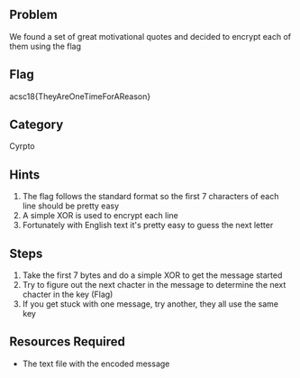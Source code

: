 ## Problem

We found a set of great motivational quotes and decided to encrypt each of them using the flag

## Flag
acsc18{TheyAreOneTimeForAReason}

## Category
Cyrpto

## Hints
1. The flag follows the standard format so the first 7 characters of each line should be pretty easy
1. A simple XOR is used to encrypt each line
1. Fortunately with English text it's pretty easy to guess the next letter

## Steps
1. Take the first 7 bytes and do a simple XOR to get the message started
1. Try to figure out the next chacter in the message to determine the next chacter in the key (Flag)
1. If you get stuck with one message, try another, they all use the same key


## Resources Required
* The text file with the encoded message
